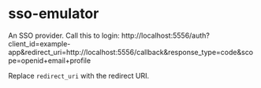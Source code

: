 # sso-emulator

An SSO provider. Call this to login: http://localhost:5556/auth?client_id=example-app&redirect_uri=http://localhost:5556/callback&response_type=code&scope=openid+email+profile

Replace `redirect_uri` with the redirect URI.